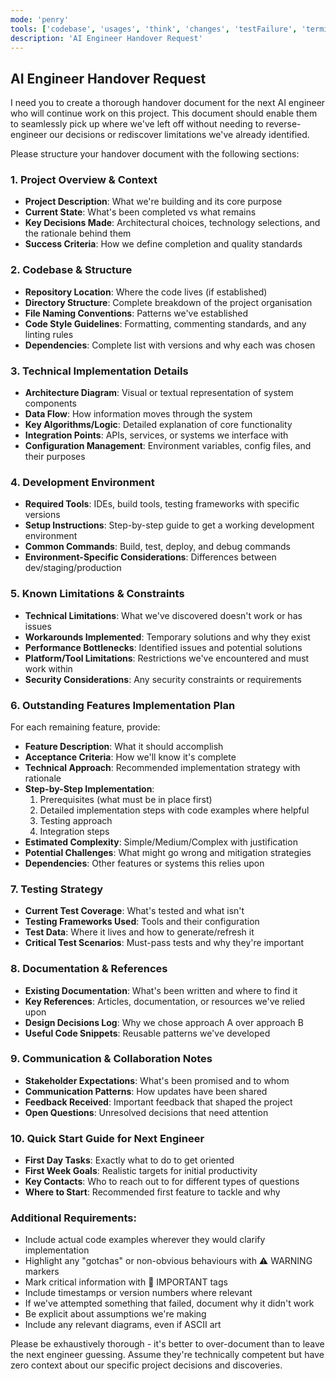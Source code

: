```yaml
---
mode: 'penry'
tools: ['codebase', 'usages', 'think', 'changes', 'testFailure', 'terminalSelection', 'terminalLastCommand', 'fetch', 'findTestFiles', 'searchResults', 'editFiles', 'search', 'runCommands', 'github', 'memory', 'sequentialthinking', 'time' ]
description: 'AI Engineer Handover Request'
---
```

## AI Engineer Handover Request

I need you to create a thorough handover document for the next AI engineer who will continue work on this project. This document should enable them to seamlessly pick up where we've left off without needing to reverse-engineer our decisions or rediscover limitations we've already identified.

Please structure your handover document with the following sections:

### 1. Project Overview & Context
- **Project Description**: What we're building and its core purpose
- **Current State**: What's been completed vs what remains
- **Key Decisions Made**: Architectural choices, technology selections, and the rationale behind them
- **Success Criteria**: How we define completion and quality standards

### 2. Codebase & Structure
- **Repository Location**: Where the code lives (if established)
- **Directory Structure**: Complete breakdown of the project organisation
- **File Naming Conventions**: Patterns we've established
- **Code Style Guidelines**: Formatting, commenting standards, and any linting rules
- **Dependencies**: Complete list with versions and why each was chosen

### 3. Technical Implementation Details
- **Architecture Diagram**: Visual or textual representation of system components
- **Data Flow**: How information moves through the system
- **Key Algorithms/Logic**: Detailed explanation of core functionality
- **Integration Points**: APIs, services, or systems we interface with
- **Configuration Management**: Environment variables, config files, and their purposes

### 4. Development Environment
- **Required Tools**: IDEs, build tools, testing frameworks with specific versions
- **Setup Instructions**: Step-by-step guide to get a working development environment
- **Common Commands**: Build, test, deploy, and debug commands
- **Environment-Specific Considerations**: Differences between dev/staging/production

### 5. Known Limitations & Constraints
- **Technical Limitations**: What we've discovered doesn't work or has issues
- **Workarounds Implemented**: Temporary solutions and why they exist
- **Performance Bottlenecks**: Identified issues and potential solutions
- **Platform/Tool Limitations**: Restrictions we've encountered and must work within
- **Security Considerations**: Any security constraints or requirements

### 6. Outstanding Features Implementation Plan
For each remaining feature, provide:
- **Feature Description**: What it should accomplish
- **Acceptance Criteria**: How we'll know it's complete
- **Technical Approach**: Recommended implementation strategy with rationale
- **Step-by-Step Implementation**:
  1. Prerequisites (what must be in place first)
  2. Detailed implementation steps with code examples where helpful
  3. Testing approach
  4. Integration steps
- **Estimated Complexity**: Simple/Medium/Complex with justification
- **Potential Challenges**: What might go wrong and mitigation strategies
- **Dependencies**: Other features or systems this relies upon

### 7. Testing Strategy
- **Current Test Coverage**: What's tested and what isn't
- **Testing Frameworks Used**: Tools and their configuration
- **Test Data**: Where it lives and how to generate/refresh it
- **Critical Test Scenarios**: Must-pass tests and why they're important

### 8. Documentation & References
- **Existing Documentation**: What's been written and where to find it
- **Key References**: Articles, documentation, or resources we've relied upon
- **Design Decisions Log**: Why we chose approach A over approach B
- **Useful Code Snippets**: Reusable patterns we've developed

### 9. Communication & Collaboration Notes
- **Stakeholder Expectations**: What's been promised and to whom
- **Communication Patterns**: How updates have been shared
- **Feedback Received**: Important feedback that shaped the project
- **Open Questions**: Unresolved decisions that need attention

### 10. Quick Start Guide for Next Engineer
- **First Day Tasks**: Exactly what to do to get oriented
- **First Week Goals**: Realistic targets for initial productivity
- **Key Contacts**: Who to reach out to for different types of questions
- **Where to Start**: Recommended first feature to tackle and why

### Additional Requirements:
- Include actual code examples wherever they would clarify implementation
- Highlight any "gotchas" or non-obvious behaviours with ⚠️ WARNING markers
- Mark critical information with 📌 IMPORTANT tags
- Include timestamps or version numbers where relevant
- If we've attempted something that failed, document why it didn't work
- Be explicit about assumptions we're making
- Include any relevant diagrams, even if ASCII art

Please be exhaustively thorough - it's better to over-document than to leave the next engineer guessing. Assume they're technically competent but have zero context about our specific project decisions and discoveries.

